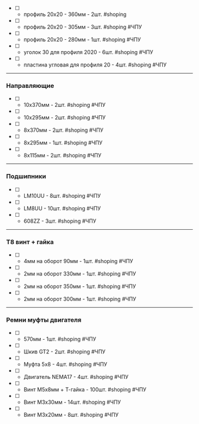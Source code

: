 
- [ ] - профиль 20х20 - 360мм - 2шт. #shoping 
- [ ] - профиль 20х20 - 305мм - 3шт. #shoping #ЧПУ
- [ ] - профиль 20х20 - 280мм - 1шт. #shoping #ЧПУ
- [ ] - уголок 30 для профиля 2020 - 6шт. #shoping #ЧПУ
- [ ] - пластина угловая для профиля 20 - 4шт. #shoping #ЧПУ
---
### Направляющие

- [ ] - 10x370мм - 2шт. #shoping #ЧПУ
- [ ] - 10x295мм - 2шт. #shoping #ЧПУ
- [ ] - 8x370мм - 2шт. #shoping #ЧПУ
- [ ] - 8x295мм - 1шт. #shoping #ЧПУ
- [ ] - 8x115мм - 2шт. #shoping #ЧПУ
---
### Подшипники


- [ ] - LM10UU - 8шт. #shoping #ЧПУ
- [ ] - LM8UU - 10шт. #shoping #ЧПУ
- [ ] - 608ZZ - 3шт. #shoping #ЧПУ
---
### T8 винт + гайка

- [ ] - 4мм на оборот  90мм - 1шт. #shoping #ЧПУ
- [ ] - 2мм на оборот  330мм - 1шт. #shoping #ЧПУ
- [ ] - 2мм на оборот  350мм - 1шт. #shoping #ЧПУ
- [ ] - 2мм на оборот  300мм - 1шт. #shoping #ЧПУ
---
### Ремни муфты двигателя

- [ ] - 570мм - 1шт. #shoping #ЧПУ
- [ ] - Шкив GT2  - 2шт. #shoping #ЧПУ
- [ ] - Муфта 5х8  - 4шт. #shoping #ЧПУ
- [ ] - Двигатель NEMA17  - 4шт. #shoping #ЧПУ
- [ ] - Винт М5х8мм + Т-гайка  - 100шт. #shoping #ЧПУ
- [ ] - Винт М3х30мм   - 14шт. #shoping #ЧПУ
- [ ] - Винт М3х20мм   - 8шт. #shoping #ЧПУ


